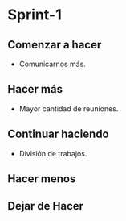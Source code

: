 # Sprint-1

## Comenzar a hacer
* Comunicarnos más.
    

## Hacer más
* Mayor cantidad de reuniones.
    

## Continuar haciendo
* División de trabajos.


## Hacer menos
    


## Dejar de Hacer